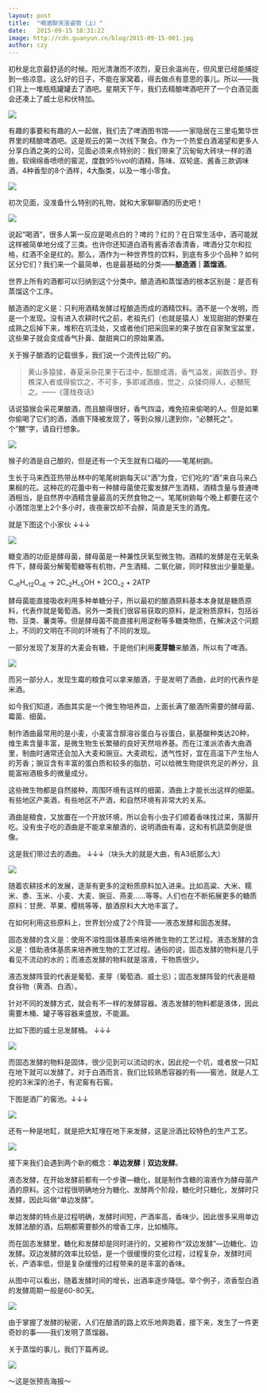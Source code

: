 ```yaml
---
layout: post
title:  "喝酒聊天涨姿势（上）"
date:   2015-09-15 10:31:22
image: http://cdn.guanyun.cn/blog/2015-09-15-001.jpg
author: czy
---
```

初秋是北京最舒适的时候。阳光清澈而不浓烈，夏日余温尚在，但风里已经能捕捉到一些凉意。这么好的日子，不能在家窝着，得去做点有意思的事儿。所以——我们背上一堆瓶瓶罐罐去了酒吧。星期天下午，我们去精酿啤酒吧开了一个白酒见面会还凑上了威士忌和伏特加。

![](http://cdn.guanyun.cn/blog/2015-09-15-002.jpg)

有趣的事要和有趣的人一起做，我们去了啤酒图书馆——一家隐居在三里屯繁华世界里的精酿啤酒吧。这是观云的第一次线下聚会。作为一个热爱白酒渴望和更多人分享白酒之美的公司，见面必须来点特别的：我们带来了沉甸甸大砖块一样的酒曲，软绵绵香喷喷的窖泥，度数95％vol的酒精，陈味、双轮底、酱香三款调味酒，4种香型的8个酒样，4大酯类，以及一堆小零食。

![](http://cdn.guanyun.cn/blog/2015-09-15-003.jpg)

初次见面，没准备什么特别的礼物，就和大家聊聊酒的历史吧！

![](http://cdn.guanyun.cn/blog/2015-09-15-004.jpg)

说起“喝酒”，很多人第一反应是喝点白的？啤的？红的？在日常生活中，酒可能就这样被简单地分成了三类。也许你还知道白酒有酱香浓香清香，啤酒分艾尔和拉格，红酒不全是红的。那么，酒作为一种世界性的饮料，到底有多少个品种？如何区分它们？我们来一个最简单，也是最基础的分类——**酿造酒｜蒸馏酒**。

世界上所有的酒都可以归纳到这个分类中。酿造酒和蒸馏酒的根本区别是：是否有蒸馏这个工序。

酿造酒的定义是：只利用酒精发酵过程酿造而成的酒精饮料。酒不是一个发明，而是一个发现。没有进入农耕时代之前，老祖先们（也就是猿人）发现甜甜的野果在成熟之后掉下来，堆积在坑洼处，又或者他们把采回来的果子放在自家聚宝盆里，这些果子就会变成香气扑鼻、酸甜爽口的原始果酒。

关于猴子酿酒的记载很多，我们说一个流传比较广的。

<blockquote>
  <p>
    黄山多猿猱，春夏采杂花果于石洼中，酝酿成酒，香气溢发，闻数百步。野樵深入者或得偷饮之，不可多，多即减酒痕，觉之，众猱伺得人，必嬲死之。——《蓬栊夜话》
  </p>
</blockquote>

话说猿猴会采花果酿酒，而且酿得很好，香气四溢，难免招来偷喝的人。但是如果你偷喝了它们的酒，酒痕下降被发现了，等到众猴儿逮到你，“必嬲死之“。个”嬲“字，请自行想象。

![](http://cdn.guanyun.cn/blog/2015-09-15-005.jpg)

猴子的酒是自己酿的，但是还有一个天生就有口福的——笔尾树鼩。

生长于马来西亚热带丛林中的笔尾树鼩每天以“酒”为食，它们吃的“酒”来自马来凸果榈的花。这种花的花蕾中有一种酵母菌使花蜜发酵产生酒精，酒精含量与普通啤酒相当，是自然界中酒精含量最高的天然食物之一。笔尾树鼩每个晚上都要在这个小酒馆泡里上2个多小时，夜夜豪饮却不会醉，简直是天生的酒鬼。

就是下图这个小家伙 ↓↓↓

![](http://cdn.guanyun.cn/blog/2015-09-15-006.jpg)

糖变酒的功臣是酵母菌，酵母菌是一种兼性厌氧型微生物。酒精的发酵是在无氧条件下，酵母菌分解葡萄糖等有机物，产生酒精、二氧化碳，同时释放出少量能量。

C_<sub>6</sub>H_<sub>12</sub>O_<sub>6</sub> &rarr; 2C_<sub>2</sub>H_<sub>5</sub>OH + 2CO_<sub>2</sub> + 2ATP

酵母菌能直接吸收利用多种单糖分子，所以最初的酿酒原料基本本身就是糖质原料，代表作就是葡萄酒。另外一类我们很容易获取的原料，是淀粉质原料，包括谷物、豆类、薯类等。但是酵母菌不能直接利用淀粉等多糖类物质，在解决这个问题上，不同的文明在不同的环境有了不同的发现。

一部分发现了发芽的大麦会有糖，于是他们利用**麦芽糖**来酿酒，所以有了啤酒。

![](http://cdn.guanyun.cn/blog/2015-09-15-007.jpg)

而另一部分人，发现生霉的粮食可以拿来酿酒，于是发明了酒曲，此时的代表作是米酒。

如今我们知道，酒曲其实是一个微生物培养皿，上面长满了酿酒所需要的酵母菌、霉菌、细菌。

制作酒曲最常用的是小麦，小麦富含醇溶谷蛋白与谷蛋白，氨基酸种类达20种，维生素含量丰富，是微生物生长繁殖的良好天然培养基。而在江淮派浓香大曲酒里，制曲时通常还会加入大麦和豌豆。大麦疏松，透气性好，宜在高温下产生怡人的芳香；豌豆含有丰富的蛋白质和较多的脂肪，可以给微生物提供充足的养分，且能富裕酒极多的微量成分。

这些微生物都是自然接种，周围环境有这样的细菌，酒曲上才能长出这样的细菌。有些地区产美酒，有些地区不产酒，和自然环境有非常大的关系。

酒曲是粮食，又放置在一个开放环境，所以会有小虫子们顺着香味找过来，落脚开吃。没有虫子吃的酒曲是不能拿来酿酒的，说明酒曲有毒，这和有机蔬菜倒是很像。

这是我们带过去的酒曲。 ↓↓↓（块头大的就是大曲，有A3纸那么大）

![](http://cdn.guanyun.cn/blog/2015-09-15-008.jpg)

随着农耕技术的发展，逐渐有更多的淀粉质原料加入进来。比如高粱、大米、糯米、黍、玉米、小麦、大麦、豌豆、燕麦……等等。人们也在不断拓展更多的糖质原料：甘蔗、苹果、樱桃等等，酿酒原料大大地丰富了。

在如何利用这些原料上，世界划分成了2个阵营——液态发酵和固态发酵。

固态发酵的含义是：使用不溶性固体基质来培养微生物的工艺过程。液态发酵的含义是：借助液体基质来培养微生物的工艺过程。通俗的说，固态发酵的物料是几乎看见不流动的水的；而液态发酵的物料就是溶液，干物质很少。

液态发酵阵营的代表是葡萄、麦芽（葡萄酒、威士忌）；固态发酵阵营的代表是粮食谷物（黄酒、白酒）。

针对不同的发酵方式，就会有不一样的发酵容器。液态发酵的物料都是液体，因此需要木桶、罐子等容器来盛放，不能漏。

比如下图的威士忌发酵桶。 ↓↓↓

![](http://cdn.guanyun.cn/blog/2015-09-15-009.jpg)

而固态发酵的物料是固体，很少见到可以流动的水，因此挖一个坑，或者放一只缸在地下就可以发酵了。对于白酒而言，我们比较熟悉容器的有——窖池，就是人工挖的3米深的池子，有泥窖有石窖。

下图是酒厂的窖池。↓↓↓

![](http://cdn.guanyun.cn/blog/2015-09-15-010.jpg)

还有一种是地缸，就是把大缸埋在地下来发酵，这是汾酒比较特色的生产工艺。

![](http://cdn.guanyun.cn/blog/2015-09-15-011.jpg)

接下来我们会遇到两个新的概念：**单边发酵｜双边发酵**。

液态发酵，在开始发酵前都有一个步骤—糖化，就是制作含糖的溶液作为酵母菌产酒的原料。这个过程很明确地分为糖化、发酵两个阶段，糖化时只糖化，发酵时只发酵，因此叫做“单边发酵”。

单边发酵的特点是过程明确，发酵时间短，产酒率高，香味少。因此很多采用单边发酵法酿的酒，后期都需要额外的增香工序，比如桶陈。

而在固态发酵里，糖化和发酵却是同时进行的，又被称作“双边发酵”—边糖化、边发酵。双边发酵的效率比较低，是一个很缓慢的变化过程，过程复杂，发酵时间长，产酒率低，但是复杂缓慢的过程带来的是丰富的香味。

从图中可以看出，随着发酵时间的增长，出酒率逐步降低。举个例子，浓香型白酒的发酵周期一般是60-80天。

![](http://cdn.guanyun.cn/blog/2015-09-15-012.jpg)

由于掌握了发酵的秘密，人们在酿酒的路上欢乐地奔跑着，接下来，发生了一件更奇妙的事——我们发明了蒸馏器。

关于蒸馏的事儿，我们下篇再说。

![](http://cdn.guanyun.cn/blog/2015-09-15-013.jpg)

～这是张预告海报～

